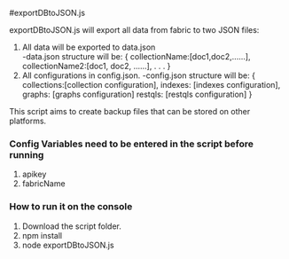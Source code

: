 #exportDBtoJSON.js

exportDBtoJSON.js will export all data from fabric to two JSON files:
1. All data will be exported to data.json  
	-data.json structure will be: { collectionName:[doc1,doc2,......], collectionName2:[doc1, doc2, ......], . . . }
2. All configurations in config.json.
	-config.json structure will be: { collections:[collection configuration], indexes: [indexes configuration], graphs: [graphs configuration] restqls: [restqls configuration] }


This script aims to create backup files that can be stored on other platforms.

### Config Variables need to be entered in the script before running
1. apikey
2. fabricName

### How to run it on the console 
1. Download the script folder.
2. npm install
4. node exportDBtoJSON.js
